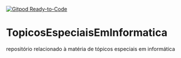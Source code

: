 [![Gitpod Ready-to-Code](https://img.shields.io/badge/Gitpod-Ready--to--Code-blue?logo=gitpod)](https://gitpod.io/#github.com/zKIQ/TopicosEspeciaisEmInformatica)
# TopicosEspeciaisEmInformatica
repositório relacionado à matéria de tópicos especiais em informática
